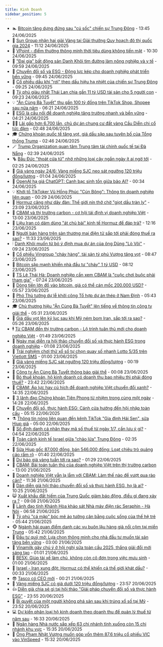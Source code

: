 ```yaml
---
title: Kinh Doanh
sidebar_position: 5
---
```


<!-- dantri-kinh-doanh:START -->
- 🏊 [Bitcoin tăng dựng đứng sau &quot;cú sốc&quot; chiến sự Trung Đông](https://dantri.com.vn/kinh-doanh/bitcoin-tang-dung-dung-sau-cu-soc-chien-su-trung-dong-20250624173313306.htm) - 13:45 24/06/2025
- 🦆 [Sun Group nhận hai giải Vàng tại Giải thưởng Quy hoạch đô thị quốc gia 2024](https://dantri.com.vn/kinh-doanh/sun-group-nhan-hai-giai-vang-tai-giai-thuong-quy-hoach-do-thi-quoc-gia-2024-20250624174747955.htm) - 11:12 24/06/2025
- 🦄 [VPoint - điểm thưởng thông minh thời tiêu dùng không tiền mặt](https://dantri.com.vn/kinh-doanh/vpoint-diem-thuong-thong-minh-thoi-tieu-dung-khong-tien-mat-20250624170057912.htm) - 10:30 24/06/2025
- 🌝 [&quot;Đại gia&quot; bất động sản Danh Khôi tìm đường làm nông nghiệp và y tế](https://dantri.com.vn/kinh-doanh/dai-gia-bat-dong-san-danh-khoi-tim-duong-lam-nong-nghiep-va-y-te-20250624163713444.htm) - 09:59 24/06/2025
- 💃 [Chuyển đổi số và ESG - Động lực kép cho doanh nghiệp phát triển bền vững](https://dantri.com.vn/kinh-doanh/chuyen-doi-so-va-esg-dong-luc-kep-cho-doanh-nghiep-phat-trien-ben-vung-20250624152719039.htm) - 09:45 24/06/2025
- 🦏 [Cổ phiếu dầu khí &quot;rơi&quot; theo dấu hiệu hạ nhiệt của chiến sự Trung Đông](https://dantri.com.vn/kinh-doanh/co-phieu-dau-khi-roi-theo-dau-hieu-ha-nhiet-cua-chien-su-trung-dong-20250624155009203.htm) - 09:25 24/06/2025
- 🦩 [Tỷ phú giàu nhất Thái Lan chia gần 11 tỷ USD tài sản cho 5 người con](https://dantri.com.vn/kinh-doanh/ty-phu-giau-nhat-thai-lan-chia-gan-11-ty-usd-tai-san-cho-5-nguoi-con-20250624145602143.htm) - 09:23 24/06/2025
- 💡 [&quot;Ăn Cùng Bà Tuyết&quot; thu gần 100 tỷ đồng trên TikTok Shop, Shopee sau nửa năm](https://dantri.com.vn/kinh-doanh/an-cung-ba-tuyet-thu-gan-100-ty-dong-tren-tiktok-shop-shopee-sau-nua-nam-20250624123716173.htm) - 06:21 24/06/2025
- 🌊 [ESG là cầu nối để doanh nghiệp tăng trưởng nhanh và bền vững](https://dantri.com.vn/kinh-doanh/esg-la-cau-noi-de-doanh-nghiep-tang-truong-nhanh-va-ben-vung-20250624105827977.htm) - 04:21 24/06/2025
- 🧑‍💻 [Lãi gấp hơn 6.700 lần, chủ dự án chung cư đất vàng Cầu Diễn chi cổ tức đậm](https://dantri.com.vn/kinh-doanh/lai-gap-hon-6700-lan-chu-du-an-chung-cu-dat-vang-cau-dien-chi-co-tuc-dam-20250623144746745.htm) - 02:48 24/06/2025
- 🎓 [Chứng khoán quốc tế tăng vọt, giá dầu sập sau tuyên bố của Tổng thống Trump](https://dantri.com.vn/kinh-doanh/chung-khoan-quoc-te-tang-vot-gia-dau-sap-sau-tuyen-bo-cua-tong-thong-trump-20250624093930076.htm) - 02:46 24/06/2025
- 🪄 [Trump Organization quan tâm Trung tâm tài chính quốc tế tại Đà Nẵng](https://dantri.com.vn/kinh-doanh/trump-organization-quan-tam-trung-tam-tai-chinh-quoc-te-tai-da-nang-20250624084116892.htm) - 02:39 24/06/2025
- 🪜 [Bầu Đức &quot;thoát cửa tử&quot; nhờ những loại cây ngắn ngày ít ai ngờ tới](https://dantri.com.vn/kinh-doanh/bau-duc-thoat-cua-tu-nho-nhung-loai-cay-ngan-ngay-it-ai-ngo-toi-20250624071857945.htm) - 02:25 24/06/2025
- 🦄 [Giá vàng ngày 24/6: Vàng miếng SJC neo sát ngưỡng 120 triệu đồng/lượng](https://dantri.com.vn/kinh-doanh/gia-vang-ngay-246-vang-mieng-sjc-neo-sat-nguong-120-trieu-dongluong-20250624002441810.htm) - 01:04 24/06/2025
- 💯 [OpenAI hạ giá ChatGPT: Canh bạc sinh tồn giữa bão AI?](https://dantri.com.vn/kinh-doanh/openai-ha-gia-chatgpt-canh-bac-sinh-ton-giua-bao-ai-20250624001400392.htm) - 00:34 24/06/2025
- 💡 [Khởi tố TikToker Vũ Hồng Phúc &quot;Cún Bông&quot;: Thông tin doanh nghiệp liên quan](https://dantri.com.vn/kinh-doanh/khoi-to-tiktoker-vu-hong-phuc-cun-bong-thong-tin-doanh-nghiep-lien-quan-20250623215401739.htm) - 00:29 24/06/2025
- 🧰 [Hormuz căng như dây đàn: Thế giới nín thở chờ &quot;giọt dầu tràn ly&quot;](https://dantri.com.vn/kinh-doanh/hormuz-cang-nhu-day-dan-the-gioi-nin-tho-cho-giot-dau-tran-ly-20250623133359068.htm) - 23:09 23/06/2025
- 🎊 [CBAM và thị trường carbon - cơ hội tái định vị doanh nghiệp Việt](https://dantri.com.vn/kinh-doanh/cbam-va-thi-truong-carbon-co-hoi-tai-dinh-vi-doanh-nghiep-viet-20250623171026301.htm) - 13:00 23/06/2025
- 🔭 [Liệu Iran có dám dùng &quot;át chủ bài&quot; kinh tế Hormuz để đáp trả?](https://dantri.com.vn/kinh-doanh/lieu-iran-co-dam-dung-at-chu-bai-kinh-te-hormuz-de-dap-tra-20250623181010354.htm) - 12:16 23/06/2025
- 💼 [Người bán hàng trên sàn thương mại điện tử sắp tới phải đóng thuế ra sao?](https://dantri.com.vn/kinh-doanh/nguoi-ban-hang-tren-san-thuong-mai-dien-tu-sap-toi-phai-dong-thue-ra-sao-20250623181750201.htm) - 11:33 23/06/2025
- 🕯 [Danh Khôi muốn từ bỏ ý định mua dự án của ông Dũng &quot;Lò Vôi&quot;](https://dantri.com.vn/kinh-doanh/danh-khoi-muon-tu-bo-y-dinh-mua-du-an-cua-ong-dung-lo-voi-20250623153507501.htm) - 09:24 23/06/2025
- 🫣 [Cổ phiếu Vingroup &quot;cháy hàng&quot;, tài sản tỷ phú Vượng tăng vọt](https://dantri.com.vn/kinh-doanh/co-phieu-vingroup-chay-hang-tai-san-ty-phu-vuong-tang-vot-20250623153637706.htm) - 08:47 23/06/2025
- 🤠 [Bitcoin sập mạnh khiến nhà đầu tư &quot;cháy&quot; 1 tỷ USD](https://dantri.com.vn/kinh-doanh/bitcoin-sap-manh-khien-nha-dau-tu-chay-1-ty-usd-20250623140930703.htm) - 08:12 23/06/2025
- 🌈 [TS Lê Thái Hà: Doanh nghiệp cần xem CBAM là &quot;cuộc chơi buộc phải tham gia&quot;](https://dantri.com.vn/kinh-doanh/ts-le-thai-ha-doanh-nghiep-can-xem-cbam-la-cuoc-choi-buoc-phai-tham-gia-20250621002951874.htm) - 07:24 23/06/2025
- 🦅 [Dòng tiền lớn đổ vào bitcoin, giá có thể cán mốc 200.000 USD?](https://dantri.com.vn/kinh-doanh/dong-tien-lon-do-vao-bitcoin-gia-co-the-can-moc-200000-usd-20250623123748876.htm) - 05:57 23/06/2025
- 🌁 [Phó Thủ tướng dự lễ khởi công Tổ hợp dự án thép ở Nam Định](https://dantri.com.vn/kinh-doanh/pho-thu-tuong-du-le-khoi-cong-to-hop-du-an-thep-o-nam-dinh-20250623123540266.htm) - 05:43 23/06/2025
- 🎓 [Chủ thương hiệu &quot;Ăn Cùng Bà Tuyết&quot; lên tiếng về thông tin công ty giải thể](https://dantri.com.vn/kinh-doanh/chu-thuong-hieu-an-cung-ba-tuyet-len-tieng-ve-thong-tin-cong-ty-giai-the-20250623121007270.htm) - 05:31 23/06/2025
- 📝 [Giá dầu vọt lên kỷ lục sau khi Mỹ ném bom Iran, sắp tới ra sao?](https://dantri.com.vn/kinh-doanh/gia-dau-vot-len-ky-luc-sau-khi-my-nem-bom-iran-sap-toi-ra-sao-20250623104403321.htm) - 05:26 23/06/2025
- 🕴 [Từ CBAM đến thị trường carbon - Lộ trình tuân thủ mới cho doanh nghiệp Việt](https://dantri.com.vn/kinh-doanh/tu-cbam-den-thi-truong-carbon-lo-trinh-tuan-thu-moi-cho-doanh-nghiep-viet-20250623083949894.htm) - 01:49 23/06/2025
- 🧰 [Ngày mai diễn ra hội thảo chuyển đổi số và thực hành ESG trong doanh nghiệp](https://dantri.com.vn/kinh-doanh/ngay-mai-dien-ra-hoi-thao-chuyen-doi-so-va-thuc-hanh-esg-trong-doanh-nghiep-20250622113900803.htm) - 01:08 23/06/2025
- 🤖 [Trải nghiệm chơi thử xổ số tự chọn quay số nhanh Lotto 5/35 trên Vietlott SMS](https://dantri.com.vn/kinh-doanh/trai-nghiem-choi-thu-xo-so-tu-chon-quay-so-nhanh-lotto-535-tren-vietlott-sms-20250620222414057.htm) - 01:00 23/06/2025
- 🤠 [Giá vàng miếng SJC sát ngưỡng 120 triệu đồng/lượng](https://dantri.com.vn/kinh-doanh/gia-vang-mieng-sjc-sat-nguong-120-trieu-dongluong-20250623070552414.htm) - 00:19 23/06/2025
- 🌮 [Công ty Ăn Cùng Bà Tuyết thông báo giải thể](https://dantri.com.vn/kinh-doanh/cong-ty-an-cung-ba-tuyet-thong-bao-giai-the-20250623023718807.htm) - 00:08 23/06/2025
- 🦄 [Bỏ thuế khoán, hộ kinh doanh có doanh thu bao nhiêu thì phải đóng thuế?](https://dantri.com.vn/kinh-doanh/bo-thue-khoan-ho-kinh-doanh-co-doanh-thu-bao-nhieu-thi-phai-dong-thue-20250623002821392.htm) - 23:42 22/06/2025
- 👺 [CBAM: Áp lực hay cú hích để doanh nghiệp Việt chuyển đổi xanh?](https://dantri.com.vn/kinh-doanh/cbam-ap-luc-hay-cu-hich-de-doanh-nghiep-viet-chuyen-doi-xanh-20250620120231472.htm) - 14:35 22/06/2025
- 🤗 [3 lãnh đạo Chứng khoán Tiên Phong từ nhiệm trong cùng một ngày](https://dantri.com.vn/kinh-doanh/3-lanh-dao-chung-khoan-tien-phong-tu-nhiem-trong-cung-mot-ngay-20250622205036131.htm) - 14:28 22/06/2025
- 💪 [Chuyển đổi số, thực hành ESG: Cánh cửa hướng đến hội nhập toàn cầu](https://dantri.com.vn/kinh-doanh/chuyen-doi-so-thuc-hanh-esg-canh-cua-huong-den-hoi-nhap-toan-cau-20250622113426029.htm) - 05:15 22/06/2025
- ⚗️ [Thông tin nóng liên quan đến kênh TikTok &quot;Gia đình Hải Sen&quot;, sữa Hiup giả](https://dantri.com.vn/kinh-doanh/thong-tin-nong-lien-quan-den-kenh-tiktok-gia-dinh-hai-sen-sua-hiup-gia-20250622083036854.htm) - 05:00 22/06/2025
- 🧠 [Số định danh cá nhân thay mã số thuế từ ngày 1/7, cần lưu ý gì?](https://dantri.com.vn/kinh-doanh/so-dinh-danh-ca-nhan-thay-ma-so-thue-tu-ngay-17-can-luu-y-gi-20250621230213086.htm) - 04:54 22/06/2025
- 🗽 [Toàn cảnh kinh tế Israel giữa &quot;chảo lửa&quot; Trung Đông](https://dantri.com.vn/kinh-doanh/toan-canh-kinh-te-israel-giua-chao-lua-trung-dong-20241019005806987.htm) - 02:35 22/06/2025
- 🫣 [Sữa Hiup gốc 87.000 đồng, bán 546.000 đồng: Loạt chiêu trò quảng cáo rầm rộ](https://dantri.com.vn/kinh-doanh/sua-hiup-goc-87000-dong-ban-546000-dong-loat-chieu-tro-quang-cao-ram-ro-20250622025255749.htm) - 01:40 22/06/2025
- 🫣 [Dự báo giá vàng tuần tới ra sao?](https://dantri.com.vn/kinh-doanh/du-bao-gia-vang-tuan-toi-ra-sao-20250621225410429.htm) - 01:29 22/06/2025
- 🫣 [CBAM: Bài toán tuân thủ của doanh nghiệp Việt trên thị trường carbon](https://dantri.com.vn/kinh-doanh/cbam-bai-toan-tuan-thu-cua-doanh-nghiep-viet-tren-thi-truong-carbon-20250620190358859.htm) - 13:00 21/06/2025
- 💂 [Doanh nghiệp Việt vẫn lạ lẫm với CBAM: Làm thế nào để vượt qua rào cản?](https://dantri.com.vn/kinh-doanh/doanh-nghiep-viet-van-la-lam-voi-cbam-lam-the-nao-de-vuot-qua-rao-can-20250619021514962.htm) - 11:36 21/06/2025
- 💫 [Dàn diễn giả hội thảo chuyển đổi số và thực hành ESG, họ là ai?](https://dantri.com.vn/kinh-doanh/dan-dien-gia-hoi-thao-chuyen-doi-so-va-thuc-hanh-esg-ho-la-ai-20250620204113621.htm) - 10:25 21/06/2025
- 😺 [Xuất khẩu đất hiếm của Trung Quốc giảm báo động, điều gì đang xảy ra ?](https://dantri.com.vn/kinh-doanh/xuat-khau-dat-hiem-cua-trung-quoc-giam-bao-dong-dieu-gi-dang-xay-ra-20250621144108660.htm) - 09:08 21/06/2025
- 🦆 [Lãnh đạo tỉnh Khánh Hòa khảo sát Nhà máy điện rác Seraphin - Hà Nội](https://dantri.com.vn/kinh-doanh/lanh-dao-tinh-khanh-hoa-khao-sat-nha-may-dien-rac-seraphin-ha-noi-20250621134312250.htm) - 06:58 21/06/2025
- 👀 [Tỷ phú &quot;cá mập&quot; bóc mẽ ảo tưởng cân bằng cuộc sống của thế hệ trẻ](https://dantri.com.vn/kinh-doanh/ty-phu-ca-map-boc-me-ao-tuong-can-bang-cuoc-song-cua-the-he-tre-20250619000211251.htm) - 05:44 21/06/2025
- 🐵 [Ngành hải quan điểm danh các vụ buôn lậu hàng giả nổi cộm tại miền Trung](https://dantri.com.vn/kinh-doanh/nganh-hai-quan-diem-danh-cac-vu-buon-lau-hang-gia-noi-com-tai-mien-trung-20250619160146743.htm) - 05:42 21/06/2025
- 🤖 [Đầu tư quỹ mở: Lựa chọn thông minh cho nhà đầu tư muốn tài sản tăng bền vững](https://dantri.com.vn/kinh-doanh/dau-tu-quy-mo-lua-chon-thong-minh-cho-nha-dau-tu-muon-tai-san-tang-ben-vung-20250621091124473.htm) - 03:00 21/06/2025
- 💂 [Vinamilk gây chú ý ở hội nghị sữa toàn cầu 2025, thắng giải đổi mới sáng tạo](https://dantri.com.vn/kinh-doanh/vinamilk-gay-chu-y-o-hoi-nghi-sua-toan-cau-2025-thang-giai-doi-moi-sang-tao-20250621075403444.htm) - 01:01 21/06/2025
- 🦆 [BE5X: Giúp tài xế làm chủ, không còn cô đơn trong việc mưu sinh](https://dantri.com.vn/kinh-doanh/be5x-giup-tai-xe-lam-chu-khong-con-co-don-trong-viec-muu-sinh-20250620195419417.htm) - 01:00 21/06/2025
- 🦅 [Israel - Iran xung đột: Hormuz có thể khiến cả thế giới khát dầu?](https://dantri.com.vn/kinh-doanh/israel-iran-xung-dot-hormuz-co-the-khien-ca-the-gioi-khat-dau-20250618200147057.htm) - 00:33 21/06/2025
- 😎 [Tasco có CEO mới](https://dantri.com.vn/kinh-doanh/tasco-co-ceo-moi-20250621011419023.htm) - 00:21 21/06/2025
- 🐎 [Vàng miếng SJC có giá dưới 120 triệu đồng/lượng](https://dantri.com.vn/kinh-doanh/vang-mieng-sjc-co-gia-duoi-120-trieu-dongluong-20250621004645820.htm) - 23:57 20/06/2025
- 👍 [Diễn giả chia sẻ gì tại hội thảo &quot;Giải pháp chuyển đổi số và thực hành ESG&quot;](https://dantri.com.vn/kinh-doanh/dien-gia-chia-se-gi-tai-hoi-thao-giai-phap-chuyen-doi-so-va-thuc-hanh-esg-20250619185547756.htm) - 23:55 20/06/2025
- 🦒 [Bí quyết của một người không phá sản sau khi trúng xổ số tại Mỹ](https://dantri.com.vn/kinh-doanh/bi-quyet-cua-mot-nguoi-khong-pha-san-sau-khi-trung-xo-so-tai-my-20250620204909810.htm) - 23:52 20/06/2025
- 💻 [Dự kiến phân loại hộ kinh doanh theo doanh thu để quản lý thuế từ năm sau](https://dantri.com.vn/kinh-doanh/du-kien-phan-loai-ho-kinh-doanh-theo-doanh-thu-de-quan-ly-thue-tu-nam-sau-20250620185903867.htm) - 16:33 20/06/2025
- 👺 [Ngân hàng Nhà nước sắp xếp 63 chi nhánh tỉnh xuống còn 15 chi nhánh khu vực](https://dantri.com.vn/kinh-doanh/ngan-hang-nha-nuoc-sap-xep-63-chi-nhanh-tinh-xuong-con-15-chi-nhanh-khu-vuc-20250620174027772.htm) - 15:35 20/06/2025
- 🧐 [Ông Phạm Nhật Vượng muốn góp vốn thêm 87,6 triệu cổ phiếu VIC vào VinSpeed](https://dantri.com.vn/kinh-doanh/ong-pham-nhat-vuong-muon-gop-von-them-876-trieu-co-phieu-vic-vao-vinspeed-20250620150809040.htm) - 15:32 20/06/2025<!-- dantri-kinh-doanh:END -->
